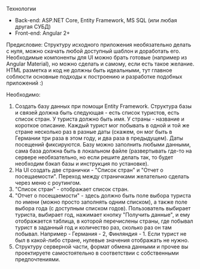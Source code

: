 Технологии
- Back-end: ASP.NET Core, Entity Framework, MS SQL (или любая другая СУБД)
- Front-end: Angular 2+

Предисловие:
Структуру исходного приложения необязательно делать с нуля, можно скачать любой доступный шаблон и доработать его. Необходимые компоненты для UI можно брать готовые (например из Angular Material), но можно сделать и самому, если есть такое желание. HTML разметка и код не должны быть идеальными, тут главное соблюсти основные подходы к построению и разработке подобных приложений :)

Необходимо:
1. Создать базу данных при помощи Entity Framework. Структура базы и связей должна быть следующая - есть список туристов, есть список стран. У туриста должно быть имя. У страны - название и короткое описание. Каждый турист мог побывать в одной и той же стране несколько раз в разные даты (скажем, он мог быть в Германии три раза в этом году, и два раза в предыдущем). Даты посещений фиксируются. Базу можно заполнить любыми данными, сама база должна быть в локальном файле (развертывать где-то на сервере необязательно, но если решите делать так, то будет необходим бэкап базы и инструкция по установке).
2. На UI создать две странички - "Список стран" и "Отчет о посещаемости". Переход между страничками желательно сделать через меню с роутингом.
3. "Список стран" - отображает список стран.
4. "Отчет о посещаемости" - здесь должно быть поле выбора туриста по имени (можно просто заполнять одним списком), а также поле выбора года (с доступным списком годов). Пользователь выбирает туриста, выбирает год, нажимает кнопку "Получить данные", и ему отображается таблица, в которой перечислены страны, где побывал турист в заданный год и количество раз, сколько раз он там побывал. Например - Германия - 2, Финляндия - 1. Если турист не был в какой-либо стране, нулевые значения отображать не нужно.
5. Структуру серверной части, формат обмена данными и прочее вы проектируете самостоятельно в соответствии с собственными предпочтениями.
